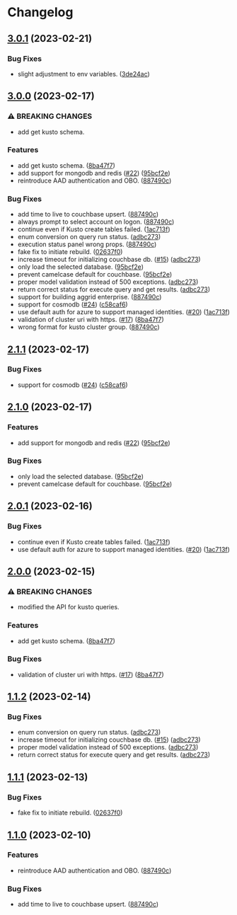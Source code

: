 # Changelog

## [3.0.1](https://github.com/itsnotapt/tim-data-investigate-platform/compare/backend-v3.0.0...backend-v3.0.1) (2023-02-21)


### Bug Fixes

* slight adjustment to env variables. ([3de24ac](https://github.com/itsnotapt/tim-data-investigate-platform/commit/3de24ac2b9477443a23e651f63946ead2743650d))

## [3.0.0](https://github.com/itsnotapt/tim-data-investigate-platform/compare/backend-v2.1.1...backend-v3.0.0) (2023-02-17)


### ⚠ BREAKING CHANGES

* add get kusto schema.

### Features

* add get kusto schema. ([8ba47f7](https://github.com/itsnotapt/tim-data-investigate-platform/commit/8ba47f7880cb624457f6170e636958df0c4dc12e))
* add support for mongodb and redis ([#22](https://github.com/itsnotapt/tim-data-investigate-platform/issues/22)) ([95bcf2e](https://github.com/itsnotapt/tim-data-investigate-platform/commit/95bcf2e02758c24c8470ab89e0e82dfaeb68ad60))
* reintroduce AAD authentication and OBO. ([887490c](https://github.com/itsnotapt/tim-data-investigate-platform/commit/887490cd973569df313ec5984696be1384f89016))


### Bug Fixes

* add time to live to couchbase upsert. ([887490c](https://github.com/itsnotapt/tim-data-investigate-platform/commit/887490cd973569df313ec5984696be1384f89016))
* always prompt to select account on logon. ([887490c](https://github.com/itsnotapt/tim-data-investigate-platform/commit/887490cd973569df313ec5984696be1384f89016))
* continue even if Kusto create tables failed. ([1ac713f](https://github.com/itsnotapt/tim-data-investigate-platform/commit/1ac713ff11272406073245271d82f0d520c26b1a))
* enum conversion on query run status. ([adbc273](https://github.com/itsnotapt/tim-data-investigate-platform/commit/adbc273806b9ea115ccdf4e125cee79a4c271f74))
* execution status panel wrong props. ([887490c](https://github.com/itsnotapt/tim-data-investigate-platform/commit/887490cd973569df313ec5984696be1384f89016))
* fake fix to initiate rebuild. ([02637f0](https://github.com/itsnotapt/tim-data-investigate-platform/commit/02637f0cd3d4361d4a6b8e75f6b36870c89598b4))
* increase timeout for initializing couchbase db. ([#15](https://github.com/itsnotapt/tim-data-investigate-platform/issues/15)) ([adbc273](https://github.com/itsnotapt/tim-data-investigate-platform/commit/adbc273806b9ea115ccdf4e125cee79a4c271f74))
* only load the selected database. ([95bcf2e](https://github.com/itsnotapt/tim-data-investigate-platform/commit/95bcf2e02758c24c8470ab89e0e82dfaeb68ad60))
* prevent camelcase default for couchbase. ([95bcf2e](https://github.com/itsnotapt/tim-data-investigate-platform/commit/95bcf2e02758c24c8470ab89e0e82dfaeb68ad60))
* proper model validation instead of 500 exceptions. ([adbc273](https://github.com/itsnotapt/tim-data-investigate-platform/commit/adbc273806b9ea115ccdf4e125cee79a4c271f74))
* return correct status for execute query and get results. ([adbc273](https://github.com/itsnotapt/tim-data-investigate-platform/commit/adbc273806b9ea115ccdf4e125cee79a4c271f74))
* support for building aggrid enterprise. ([887490c](https://github.com/itsnotapt/tim-data-investigate-platform/commit/887490cd973569df313ec5984696be1384f89016))
* support for cosmodb ([#24](https://github.com/itsnotapt/tim-data-investigate-platform/issues/24)) ([c58caf6](https://github.com/itsnotapt/tim-data-investigate-platform/commit/c58caf6713d3b61f329efc3cf297ca51bced3c88))
* use default auth for azure to support managed identities. ([#20](https://github.com/itsnotapt/tim-data-investigate-platform/issues/20)) ([1ac713f](https://github.com/itsnotapt/tim-data-investigate-platform/commit/1ac713ff11272406073245271d82f0d520c26b1a))
* validation of cluster uri with https. ([#17](https://github.com/itsnotapt/tim-data-investigate-platform/issues/17)) ([8ba47f7](https://github.com/itsnotapt/tim-data-investigate-platform/commit/8ba47f7880cb624457f6170e636958df0c4dc12e))
* wrong format for kusto cluster group. ([887490c](https://github.com/itsnotapt/tim-data-investigate-platform/commit/887490cd973569df313ec5984696be1384f89016))

## [2.1.1](https://github.com/microsoft/tim-data-investigate-platform/compare/backend-v2.1.0...backend-v2.1.1) (2023-02-17)


### Bug Fixes

* support for cosmodb ([#24](https://github.com/microsoft/tim-data-investigate-platform/issues/24)) ([c58caf6](https://github.com/microsoft/tim-data-investigate-platform/commit/c58caf6713d3b61f329efc3cf297ca51bced3c88))

## [2.1.0](https://github.com/microsoft/tim-data-investigate-platform/compare/backend-v2.0.1...backend-v2.1.0) (2023-02-17)


### Features

* add support for mongodb and redis ([#22](https://github.com/microsoft/tim-data-investigate-platform/issues/22)) ([95bcf2e](https://github.com/microsoft/tim-data-investigate-platform/commit/95bcf2e02758c24c8470ab89e0e82dfaeb68ad60))


### Bug Fixes

* only load the selected database. ([95bcf2e](https://github.com/microsoft/tim-data-investigate-platform/commit/95bcf2e02758c24c8470ab89e0e82dfaeb68ad60))
* prevent camelcase default for couchbase. ([95bcf2e](https://github.com/microsoft/tim-data-investigate-platform/commit/95bcf2e02758c24c8470ab89e0e82dfaeb68ad60))

## [2.0.1](https://github.com/microsoft/tim-data-investigate-platform/compare/backend-v2.0.0...backend-v2.0.1) (2023-02-16)


### Bug Fixes

* continue even if Kusto create tables failed. ([1ac713f](https://github.com/microsoft/tim-data-investigate-platform/commit/1ac713ff11272406073245271d82f0d520c26b1a))
* use default auth for azure to support managed identities. ([#20](https://github.com/microsoft/tim-data-investigate-platform/issues/20)) ([1ac713f](https://github.com/microsoft/tim-data-investigate-platform/commit/1ac713ff11272406073245271d82f0d520c26b1a))

## [2.0.0](https://github.com/microsoft/tim-data-investigate-platform/compare/backend-v1.1.2...backend-v2.0.0) (2023-02-15)


### ⚠ BREAKING CHANGES

* modified the API for kusto queries.

### Features

* add get kusto schema. ([8ba47f7](https://github.com/microsoft/tim-data-investigate-platform/commit/8ba47f7880cb624457f6170e636958df0c4dc12e))


### Bug Fixes

* validation of cluster uri with https. ([#17](https://github.com/microsoft/tim-data-investigate-platform/issues/17)) ([8ba47f7](https://github.com/microsoft/tim-data-investigate-platform/commit/8ba47f7880cb624457f6170e636958df0c4dc12e))

## [1.1.2](https://github.com/microsoft/tim-data-investigate-platform/compare/backend-v1.1.1...backend-v1.1.2) (2023-02-14)


### Bug Fixes

* enum conversion on query run status. ([adbc273](https://github.com/microsoft/tim-data-investigate-platform/commit/adbc273806b9ea115ccdf4e125cee79a4c271f74))
* increase timeout for initializing couchbase db. ([#15](https://github.com/microsoft/tim-data-investigate-platform/issues/15)) ([adbc273](https://github.com/microsoft/tim-data-investigate-platform/commit/adbc273806b9ea115ccdf4e125cee79a4c271f74))
* proper model validation instead of 500 exceptions. ([adbc273](https://github.com/microsoft/tim-data-investigate-platform/commit/adbc273806b9ea115ccdf4e125cee79a4c271f74))
* return correct status for execute query and get results. ([adbc273](https://github.com/microsoft/tim-data-investigate-platform/commit/adbc273806b9ea115ccdf4e125cee79a4c271f74))

## [1.1.1](https://github.com/microsoft/tim-data-investigate-platform/compare/backend-v1.1.0...backend-v1.1.1) (2023-02-13)


### Bug Fixes

* fake fix to initiate rebuild. ([02637f0](https://github.com/microsoft/tim-data-investigate-platform/commit/02637f0cd3d4361d4a6b8e75f6b36870c89598b4))

## [1.1.0](https://github.com/microsoft/tim-data-investigate-platform/compare/backend-v1.0.5...backend-v1.1.0) (2023-02-10)


### Features

* reintroduce AAD authentication and OBO. ([887490c](https://github.com/microsoft/tim-data-investigate-platform/commit/887490cd973569df313ec5984696be1384f89016))


### Bug Fixes

* add time to live to couchbase upsert. ([887490c](https://github.com/microsoft/tim-data-investigate-platform/commit/887490cd973569df313ec5984696be1384f89016))

